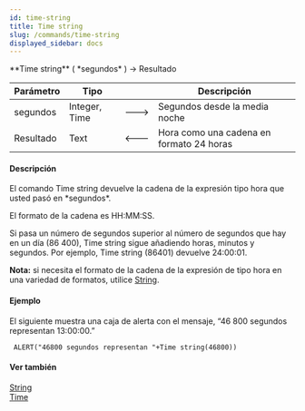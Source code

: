 ```yaml
---
id: time-string
title: Time string
slug: /commands/time-string
displayed_sidebar: docs
---
```


<!--REF #_command_.Time string.Syntax-->**Time string** ( *segundos* ) -> Resultado<!-- END REF-->
<!--REF #_command_.Time string.Params-->
| Parámetro | Tipo |  | Descripción |
| --- | --- | --- | --- |
| segundos | Integer, Time | &#x1F852; | Segundos desde la media noche |
| Resultado | Text | &#x1F850; | Hora como una cadena en formato 24 horas |

<!-- END REF-->

#### Descripción 

<!--REF #_command_.Time string.Summary-->El comando Time string devuelve la cadena de la expresión tipo hora que usted pasó en *segundos*.<!-- END REF-->

El formato de la cadena es HH:MM:SS.

Si pasa un número de segundos superior al número de segundos que hay en un día (86 400), Time string sigue añadiendo horas, minutos y segundos. Por ejemplo, Time string (86401) devuelve 24:00:01.

**Nota:** si necesita el formato de la cadena de la expresión de tipo hora en una variedad de formatos, utilice [String](string.md "String").

#### Ejemplo 

El siguiente muestra una caja de alerta con el mensaje, “46 800 segundos representan 13:00:00.”

```4d
 ALERT("46800 segundos representan "+Time string(46800))
```

#### Ver también 

[String](string.md)  
[Time](time.md)  